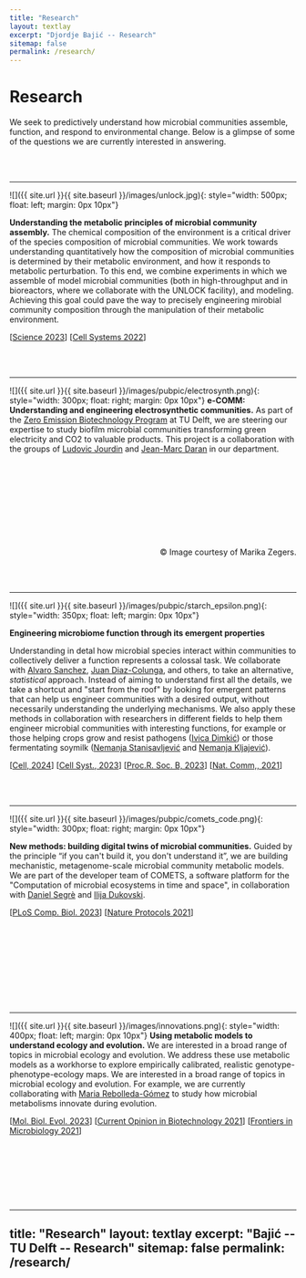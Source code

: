 ```yaml
---
title: "Research"
layout: textlay
excerpt: "Djordje Bajić -- Research"
sitemap: false
permalink: /research/
---
```



# Research


We seek to predictively understand how microbial communities assemble, function, and respond to environmental change. Below is a glimpse of some of the questions we are currently interested in answering.

<br/><br/>

---


![]({{ site.url }}{{ site.baseurl }}/images/unlock.jpg){: style="width: 500px; float: left; margin: 0px  10px"}

**Understanding the metabolic principles of microbial community assembly.**
The chemical composition of the environment is a critical driver of the species composition of microbial communities. We work towards understanding quantitatively how the composition of microbial communities is determined by their metabolic environment, and how it responds to metabolic perturbation. To this end, we combine experiments in which we assemble of model microbial communities (both in high-throughput and in bioreactors, where we collaborate with the UNLOCK facility), and modeling. Achieving this goal could pave the way to precisely engineering mirobial community composition through the manipulation of their metabolic environment.

[[Science 2023](https://www.science.org/doi/10.1126/science.adg0727)]
[[Cell Systems 2022](https://www.sciencedirect.com/science/article/pii/S2405471221003793)]

<br/><br/>



---


![]({{ site.url }}{{ site.baseurl }}/images/pubpic/electrosynth.png){: style="width: 300px; float: right; margin: 0px  10px"}
**e-COMM: Understanding and engineering electrosynthetic communities.**
As part of the [Zero Emission Biotechnology Program](https://www.tudelft.nl/tnw/over-faculteit/afdelingen/biotechnology/zero-emission-biotechnology-program) at TU Delft, we are steering our expertise to study biofilm microbial communities transforming green electricity and CO2 to valuable products. This project is a collaboration with the groups of [Ludovic Jourdin](https://www.tudelft.nl/tnw/over-faculteit/afdelingen/biotechnology/research-sections/bioprocess-engineering/ludovic-jourdin-group) and [Jean-Marc Daran](https://www.tudelft.nl/tnw/over-faculteit/afdelingen/biotechnology/research-sections/industrial-microbiology/jean-marc-daran-group) in our department.

<br/><br/>
<br/><br/>
<br/><br/>
<br/><br/>
<p style="text-align: right">&copy; Image courtesy of Marika Zegers. </p>

<br/><br/>


---


![]({{ site.url }}{{ site.baseurl }}/images/pubpic/starch_epsilon.png){: style="width: 350px; float: left; margin: 0px  10px"}

**Engineering microbiome function through its emergent properties**

Understanding in detal how microbial species interact within communities to collectively deliver a function represents a colossal task. We collaborate with [Alvaro Sanchez](https://sanchezlaboratory.weebly.com/), [Juan Diaz-Colunga](https://jdiazc9.github.io/), and others, to take an alternative, *statistical* approach. Instead of aiming to understand first all the details, we take a shortcut and "start from the roof" by looking for emergent patterns that can help us engineer communities with a desired output, without necessarily understanding the underlying mechanisms. We also apply these methods in collaboration with researchers in different fields to help them engineer microbial communities with interesting functions, for example or those helping crops grow and resist pathogens ([Ivica Dimkić](https://bio.bg.ac.rs/zaposleni/dimkic-ivica/)) or those fermentating soymilk ([Nemanja Stanisavljević](https://imgge.bg.ac.rs/lat/nemanja-stanisavljevic) and [Nemanja Kljajević](https://imgge.bg.ac.rs/lat/nemanja-kljajevic)). 

[[Cell, 2024](https://www.biorxiv.org/content/10.1101/2022.06.21.496987v1)]
[[Cell Syst., 2023](https://www.cell.com/cell-systems/fulltext/S2405-4712(22)00499-9)]
[[Proc.R. Soc. B, 2023](https://royalsocietypublishing.org/doi/full/10.1098/rstb.2022.0053)]
[[Nat. Comm,, 2021](https://www.nature.com/articles/s41467-021-21844-7)]

<br/><br/>



---

![]({{ site.url }}{{ site.baseurl }}/images/pubpic/comets_code.png){: style="width: 300px; float: right; margin: 0px  10px"}

**New methods: building digital twins of microbial communities.**
Guided by the principle “if you can't build it, you don't understand it”, we are building mechanistic, metagenome-scale microbial community metabolic models. We are part of the developer team of COMETS, a software platform for the "Computation of microbial ecosystems in time and space", in collaboration with [Daniel Segrè](https://www.bu.edu/segrelab/) and [Ilija Dukovski](https://www.bu.edu/segrelab/profile/2007/). 

[[PLoS Comp. Biol. 2023](https://journals.plos.org/ploscompbiol/article?id=10.1371/journal.pcbi.1011363)]
[[Nature Protocols 2021](https://www.nature.com/articles/s41596-021-00593-3)]
<br/><br/>
<br/><br/>
<br/><br/>
<br/><br/>
<br/><br/>


---


![]({{ site.url }}{{ site.baseurl }}/images/innovations.png){: style="width: 400px; float: left; margin: 0px  10px"}
**Using metabolic models to understand ecology and evolution.** 
We are interested in a broad range of topics in microbial ecology and evolution. We address these use metabolic models as a workhorse to explore empirically calibrated, realistic genotype-phenotype-ecology maps. We are interested in a broad range of topics in microbial ecology and evolution. For example, we are currently collaborating with [Maria Rebolleda-Gómez](https://mrebolleda.github.io/) to study how microbial metabolisms innovate during evolution. 

[[Mol. Biol. Evol. 2023](https://academic.oup.com/mbe/article/40/9/msad187/7250431)]
[[Current Opinion in Biotechnology 2021](https://www.sciencedirect.com/science/article/pii/S0958166919300722)]
[[Frontiers in Microbiology 2021](https://www.frontiersin.org/articles/10.3389/fmicb.2021.718082/full)]

<br/><br/>
<br/><br/>
<br/><br/>












---
title: "Research"
layout: textlay
excerpt: "Bajić -- TU Delft -- Research"
sitemap: false
permalink: /research/
---

